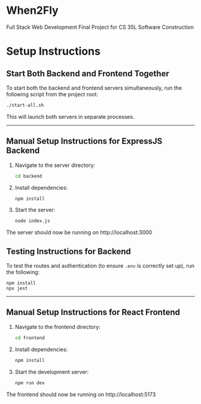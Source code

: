 # When2Fly
Full Stack Web Development Final Project for CS 35L Software Construction

# Setup Instructions

## Start Both Backend and Frontend Together

To start both the backend and frontend servers simultaneously, run the following script from the project root:

```bash
./start-all.sh
```

This will launch both servers in separate processes.

---

## Manual Setup Instructions for ExpressJS Backend

1. Navigate to the server directory:
    ```bash
    cd backend
    ```
2. Install dependencies:
    ```bash
    npm install
    ```
3. Start the server:
    ```bash
    node index.js
    ```

The server should now be running on http://localhost:3000

## Testing Instructions for Backend

To test the routes and authentication (to ensure `.env` is correctly set up), run the following:
```
npm install
npx jest
```

---

## Manual Setup Instructions for React Frontend

1. Navigate to the frontend directory:
    ```bash
    cd frontend
    ```
2. Install dependencies:
    ```bash
    npm install
    ```
3. Start the development server:
    ```bash
    npm run dev
    ```

The frontend should now be running on http://localhost:5173
